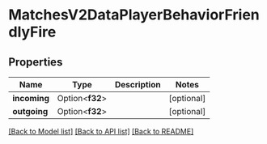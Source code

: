 # MatchesV2DataPlayerBehaviorFriendlyFire

## Properties

Name | Type | Description | Notes
------------ | ------------- | ------------- | -------------
**incoming** | Option<**f32**> |  | [optional]
**outgoing** | Option<**f32**> |  | [optional]

[[Back to Model list]](../README.md#documentation-for-models) [[Back to API list]](../README.md#documentation-for-api-endpoints) [[Back to README]](../README.md)


